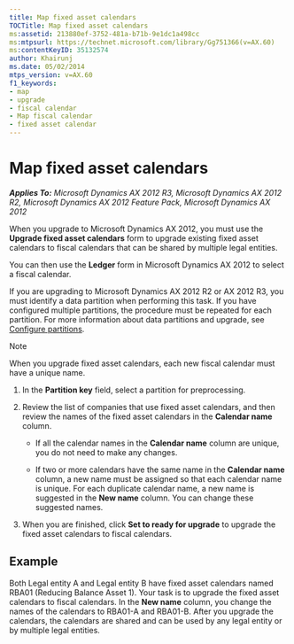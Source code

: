 ```yaml
---
title: Map fixed asset calendars
TOCTitle: Map fixed asset calendars
ms:assetid: 213880ef-3752-481a-b71b-9e1dc1a498cc
ms:mtpsurl: https://technet.microsoft.com/library/Gg751366(v=AX.60)
ms:contentKeyID: 35132574
author: Khairunj
ms.date: 05/02/2014
mtps_version: v=AX.60
f1_keywords:
- map
- upgrade
- fiscal calendar
- Map fiscal calendar
- fixed asset calendar
---
```


# Map fixed asset calendars 


_**Applies To:** Microsoft Dynamics AX 2012 R3, Microsoft Dynamics AX 2012 R2, Microsoft Dynamics AX 2012 Feature Pack, Microsoft Dynamics AX 2012_

When you upgrade to Microsoft Dynamics AX 2012, you must use the **Upgrade fixed asset calendars** form to upgrade existing fixed asset calendars to fiscal calendars that can be shared by multiple legal entities.

You can then use the **Ledger** form in Microsoft Dynamics AX 2012 to select a fiscal calendar.

If you are upgrading to Microsoft Dynamics AX 2012 R2 or AX 2012 R3, you must identify a data partition when performing this task. If you have configured multiple partitions, the procedure must be repeated for each partition. For more information about data partitions and upgrade, see [Configure partitions](configure-partitions.md).


> [!NOTE]
> <P>When you upgrade fixed asset calendars, each new fiscal calendar must have a unique name.</P>



1.  In the **Partition key** field, select a partition for preprocessing.

2.  Review the list of companies that use fixed asset calendars, and then review the names of the fixed asset calendars in the **Calendar name** column.
    
      - If all the calendar names in the **Calendar name** column are unique, you do not need to make any changes.
    
      - If two or more calendars have the same name in the **Calendar name** column, a new name must be assigned so that each calendar name is unique. For each duplicate calendar name, a new name is suggested in the **New name** column. You can change these suggested names.

3.  When you are finished, click **Set to ready for upgrade** to upgrade the fixed asset calendars to fiscal calendars.

## Example

Both Legal entity A and Legal entity B have fixed asset calendars named RBA01 (Reducing Balance Asset 1). Your task is to upgrade the fixed asset calendars to fiscal calendars. In the **New name** column, you change the names of the calendars to RBA01-A and RBA01-B. After you upgrade the calendars, the calendars are shared and can be used by any legal entity or by multiple legal entities.

  


